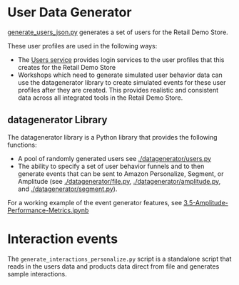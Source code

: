 # User Data Generator

[generate_users_json.py](./generate_users_json.py) generates a set of users for the Retail Demo Store.

These user profiles are used in the following ways:

* The [Users service](../src/users) provides login services to the user profiles that this creates for the Retail Demo Store
* Workshops which need to generate simulated user behavior data can use the datagenerator library to create simulated events for these user profiles after they are created.  This provides realistic and consistent data across all integrated tools in the Retail Demo Store.

## datagenerator Library

The datagenerator library is a Python library that provides the following functions:

* A pool of randomly generated users see [./datagenerator/users.py](./datagenerator/users.py)
* The ability to specify a set of user behavior funnels and to then generate events that can be sent to Amazon Personalize, Segment, or Amplitude (see [./datagenerator/file.py](./datagenerator/file.py), [./datagenerator/amplitude.py](./datagenerator/amplitude.py), and [./datagenerator/segment.py](./datagenerator/segment.py)).

For a working example of the event generator features, see [3.5-Amplitude-Performance-Metrics.ipynb](../workshop/3-Experimentation/3.5-Amplitude-Performance-Metrics.ipynb)

# Interaction events

The `generate_interactions_personalize.py` script is a standalone script that reads in the users data and products
data direct from file and generates sample interactions. 
